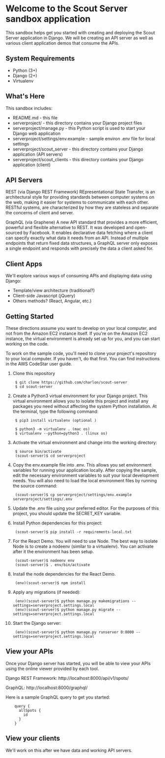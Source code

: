 Welcome to the Scout Server sandbox application
===============================================

This sandbox helps get you started with creating and deploying the Scout Server
application in Django. We will be creating an API server as well as various
client application demos that consume the APIs.

System Requirements
-------------------
* Python (3+)
* Django (2+)
* Virtualenv

What's Here
-----------

This sandbox includes:

* README.md - this file
* serverproject/ - this directory contains your Django project files
* serverproject/manage.py - this Python script is used to start your Django web application
* serverproject/settings/env.example - sample environ .env file for local settings
* serverproject/scout_server - this directory contains your Django application (API servers)
* serverproject/scout_clients - this directory contains your Django application (client)

API Servers
-----------

REST (via Django REST Framework)
REpresentational State Transfer, is an architectural style for providing
standards between computer systems on the web, making it easier for systems to
communicate with each other. RESTful systems, are characterized by how they are
stateless and separate the concerns of client and server.

GraphQL (via Graphene)
A new API standard that provides a more efficient, powerful and flexible
alternative to REST. It was developed and open-sourced by Facebook. It enables
declarative data fetching where a client can specify exactly
what data it needs from an API. Instead of multiple endpoints that return fixed
data structures, a GraphQL server only exposes a single endpoint and responds
with precisely the data a client asked for.

Client Apps
-----------

We'll explore various ways of consuming APIs and displaying data using Django:

* Template/view architecture (traditional?)
* Client-side Javascript (jQuery)
* Others methods? (React, Angular, etc.)

Getting Started
---------------

These directions assume you want to develop on your local computer, and not
from the Amazon EC2 instance itself. If you're on the Amazon EC2 instance, the
virtual environment is already set up for you, and you can start working on the
code.

To work on the sample code, you'll need to clone your project's repository to your
local computer. If you haven't, do that first. You can find instructions in the
AWS CodeStar user guide.


1. Clone this repository

        $ git clone https://github.com/charlon/scout-server
        $ cd scout-server

2. Create a Python3 virtual environment for your Django project. This virtual
   environment allows you to isolate this project and install any packages you
   need without affecting the system Python installation. At the terminal, type
   the following command:

        $ pip3 install virtualenv (optional )

        $ python3 -m virtualenv . (mac os)
        $ virtualenv --python=python3 . (linux os)

3. Activate the virtual environment and change into the working directory:

        $ source bin/activate
        (scout-server)$ cd serverproject

4. Copy the env.example file into .env. This allows you set environment variables
   for running your application locally. After copying the sample, edit the
   necessary environment variables to suit your local development needs. You
   will also need to load the local environment files by running the source command:

        (scout-server)$ cp serverproject/settings/env.example serverproject/settings/.env

5. Update the .env file using your preferred editor. For the purposes of this
   project, you should update the SECRET_KEY variable.

6. Install Python dependencies for this project:

        (scout-server)$ pip install -r requirements-local.txt

6. For the React Demo. You will need to use Node. The best way to isolate Node
   is to create a nodeenv (similar to a virtualenv). You can activate after it
   the environment has been setup.

        (scout-server)$ nodeenv env
        (scout-server)$ . env/bin/activate

6. Install the node dependencies for the React Demo.

        (env)(scout-server)$ npm install


7. Apply any migrations (if needed):

        (env)(scout-server)$ python manage.py makemigrations --settings=serverproject.settings.local
        (env)(scout-server)$ python manage.py migrate --settings=serverproject.settings.local

8. Start the Django server:

        (env)(scout-server)$ python manage.py runserver 0:8000 --settings=serverproject.settings.local

View your APIs
---------------

Once your Django server has started, you will be able to view your APIs
using the online viewer provided by each tool.

Django REST Framework: http://localhost:8000/api/v1/spots/

GraphQL: http://localhost:8000/graphql/

Here is a sample GraphQL query to get you started:

        query {
          allSpots {
            id
          }
        }

View your clients
-----------------

We'll work on this after we have data and working API servers.
